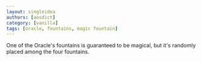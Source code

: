 ```yaml
---
layout: singleidea
authors: [aosdict]
category: [vanilla]
tags: [oracle, fountains, magic fountain]
---
```

One of the Oracle's fountains is guaranteed to be magical, but it's randomly placed among the four fountains.
